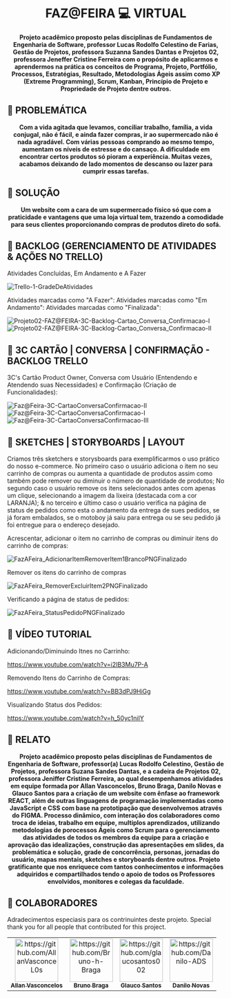 <h1 align="center" style="font-weight: bold;">FAZ@FEIRA 💻 VIRTUAL</h1>

<p align="center">
    <b>Projeto acadêmico proposto pelas disciplinas de Fundamentos de Engenharia de Software, professor Lucas Rodolfo Celestino de Farias, Gestão de Projetos, professora Suzanna Sandes Dantas e Projetos 02, professora Jeneffer Cristine Ferreira com o propósito de aplicarmos e aprendermos na prática os conceitos de Programa, Projeto, Portfólio, Processos, Estratégias, Resultado, Metodologias Ágeis assim como XP (Extreme Programming), Scrum, Kanban, Princípio de Projeto e Propriedade de Projeto dentre outros.</b>
</p>


<h2 id="started">📝 PROBLEMÁTICA</h2>


<p align="center">
    <b>Com a vida agitada que levamos, conciliar trabalho, família, a vida conjugal, não é fácil, e ainda fazer compras, 
ir ao supermercado não é nada agradável. Com várias pessoas comprando ao mesmo tempo, aumentam os níveis de estresse e do cansaço. 
A dificuldade em encontrar certos produtos só pioram a experiência. Muitas vezes, acabamos deixando de lado momentos de descanso ou lazer para cumprir essas tarefas. </b>
</p>


<h2 id="started">🚀 SOLUÇÃO</h2>


<p align="center">
    <b>Um website com a cara de um 
supermercado físico só que com a praticidade e vantagens que uma loja virtual 
tem, trazendo a comodidade para seus clientes proporcionando compras de 
produtos direto do sofá.</b>
</p>


<h2 id="backlog">💾 BACKLOG (GERENCIAMENTO DE ATIVIDADES & AÇÕES NO TRELLO)</h2>


Atividades Concluídas, Em Andamento e A Fazer


![Trello-1-GradeDeAtividades](https://github.com/user-attachments/assets/821f8277-22dc-412f-b0ed-f5af0807a355)

Atividades marcadas como "A Fazer":        Atividades marcadas como "Em Andamento":         Atividades marcadas como "Finalizada":


![Projeto02-FAZ@FEIRA-3C-Backlog-Cartao_Conversa_Confirmacao-I](https://github.com/user-attachments/assets/a7713fc5-a01f-4f5e-a8fa-ecbda028fa25) ![Projeto02-FAZ@FEIRA-3C-Backlog-Cartao_Conversa_Confirmacao-II](https://github.com/user-attachments/assets/45a818da-2368-4b74-825a-61e0b555cf34)


<h2 id="3C's">💾 3C CARTÃO | CONVERSA | CONFIRMAÇÃO - BACKLOG TRELLO</h2>


3C's Cartão Product Owner, Conversa com Usuário (Entendendo e Atendendo suas Necessidades) e Confirmação (Criação de Funcionalidades):

![Faz@Feira-3C-CartaoConversaConfirmacao-II](https://github.com/user-attachments/assets/c931b4ec-e9f5-4d87-9580-fa2e6e255edb) ![Faz@Feira-3C-CartaoConversaConfirmacao-I](https://github.com/user-attachments/assets/3f7c4a4c-ea46-4ee1-bc8a-9551175ade2f) ![Faz@Feira-3C-CartaoConversaConfirmacao-III](https://github.com/user-attachments/assets/84400e9c-8466-4d7d-8880-c018cbdba9c0)


<h2 id="layout">🎨 SKETCHES | STORYBOARDS | LAYOUT</h2>


Criamos três sketchers e storysboards para exemplificarmos o uso prático do nosso e-commerce. 
No primeiro caso o usuário adiciona o item no seu carrinho de compras ou aumenta a quantidade de produtos assim como também pode remover ou diminuir o número de quantidade de produtos;
No segundo caso o usuário remove os itens selecionados antes com apenas um clique, selecionando a imagem da lixeira (destacada com a cor LARANJA);
& no terceiro e último caso o usuário verifica na página de status de pedidos como esta o andamento da entrega de sues pedidos, se já foram embalados, se o motoboy já saiu para entrega ou se seu pedido já foi entregue para o endereço desejado. 


Acrescentar, adicionar o item no carrinho de compras ou diminuir itens do carrinho de compras:


![FazAFeira_AdicionarItemRemoverItem1BrancoPNGFinalizado](https://github.com/user-attachments/assets/f1e84ea7-08ce-4fbb-8d52-9d7d8b2b4032)


Remover os itens do carrinho de compras


![FazAFeira_RemoverExcluirItem2PNGFinalizado](https://github.com/user-attachments/assets/9ef21870-4360-4eee-b42b-f2c3e2546c22)


Verificando a página de status de pedidos:


![FazAFeira_StatusPedidoPNGFinalizado](https://github.com/user-attachments/assets/5c5d5551-e784-4128-8e82-a76c6f92b923)



<h2 id="tutorial">🎥 VÍDEO TUTORIAL</h2>


Adicionando/Diminuindo Itnes no Carrinho:

https://www.youtube.com/watch?v=i2IB3Mu7P-A

Removendo Itens do Carrinho de Compras:

https://www.youtube.com/watch?v=BB3dPJ9HiGg

Visualizando Status dos Pedidos:

https://www.youtube.com/watch?v=h_50yc1niIY



<h2 id="relato">📝 RELATO</h2>


<p align="center">
    <b>Projeto acadêmico proposto pelas disciplinas de Fundamentos de Engenharia de Software, professor(a) Lucas Rodolfo Celestino, Gestão de Projetos, professora Suzana Sandes Dantas, e a cadeira de Projetos 02, professora Jeniffer Cristine Ferreira, ao qual desempenhamos atividades em equipe formada por Allan Vasconcelos, Bruno Braga, Danilo Novas e Glauco Santos para a criação de um website com ênfase ao framework REACT, além de outras linguagens de programação implementadas como JavaScript e CSS com base na prototipação que desenvolvemos através do FIGMA. Processo dinâmico, com interação dos colaboradores como troca de ideias, trabalho em equipe, multiplos aprendizados, utilizando metodologias de porocessos Ágeis como Scrum para o gerenciamento das atividades de todos os membros da equipe para a criação e aprovação das idealizações, construção das apresentações em slides, da problemática e solução, grade de concorrência, personas, jornadas do usuário, mapas mentais, sketches e storyboards dentre outros. Projeto gratificante que nos enriquece com tantos conhecimentos e informações adquiridos e compartilhados tendo o apoio de todos os Professores envolvidos, monitores e colegas da faculdade.
</b>
</p>

<h2 id="colab">🤝 COLABORADORES</h2>

Adradecimentos especiasis para os contrinuintes deste projeto. Special thank you for all people that contributed for this project.

<table>
  <tr>
    <td align="center">
      <a href="#">
        <img src="https://avatars.githubusercontent.com/u/157706379?v=4" width="100px;" alt="https://github.com/AllanVasconceL0s"/><br>
        <sub>
          <b>Allan Vasconcelos</b>
        </sub>
      </a>
    </td>
    <td align="center">
      <a href="#">
        <img src="https://avatars.githubusercontent.com/u/184687405?v=4" width="100px;" alt="https://github.com/Bruno-h-Braga"/><br>
        <sub>
          <b>Bruno Braga</b>
        </sub>
      </a>
    </td>
    <td align="center">
      <a href="#">
        <img src="https://avatars.githubusercontent.com/u/206132779?v=4" width="100px;" alt="https://github.com/glaucosantos002"/><br>
        <sub>
          <b>Glauco Santos</b>
        </sub>
      </a>
    </td>
    <td align="center">
      <a href="#">
        <img src="https://avatars.githubusercontent.com/u/184254021?v=4" width="100px;" alt="https://github.com/Danilo-ADS"/><br>
        <sub>
          <b>Danilo Novas</b>
        </sub>
      </a>
    </td>
  </tr>
</table>
